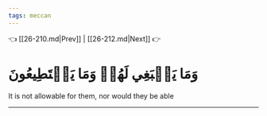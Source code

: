 ```yaml
---
tags: meccan
---
```


👈 [[26-210.md|Prev]] | [[26-212.md|Next]] 👉

# وَمَا يَنۢبَغِي لَهُمۡ وَمَا يَسۡتَطِيعُونَ

It is not allowable for them, nor would they be able

---

